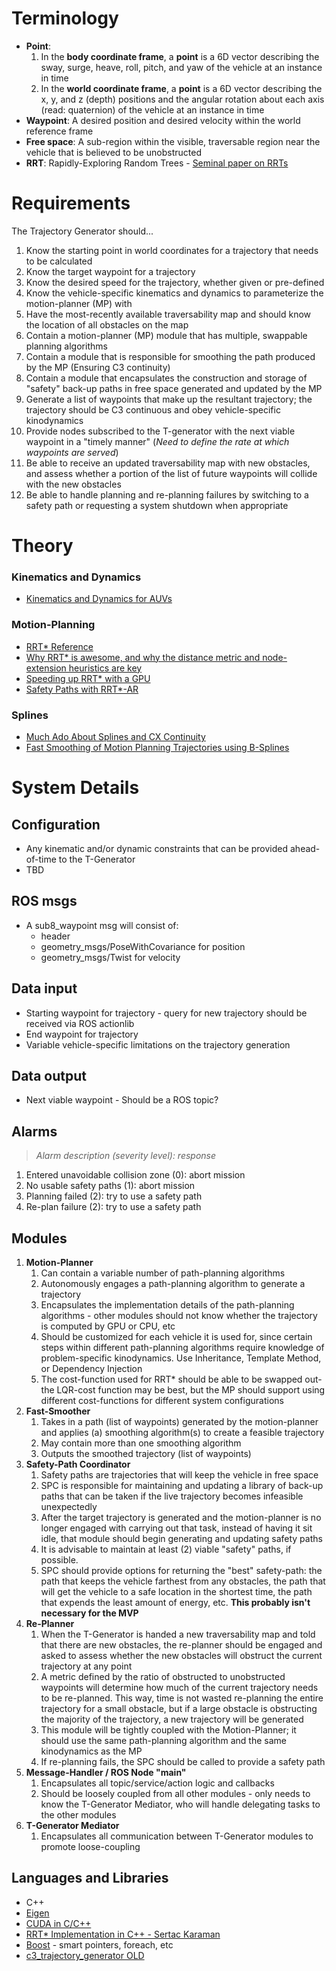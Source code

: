 # Terminology #

* **Point**: 
    1. In the **body coordinate frame**, a **point** is a 6D vector describing the sway, surge, heave, roll, pitch, and yaw of the vehicle at an instance in time
    1. In the **world coordinate frame**, a **point** is a 6D vector describing the x, y, and z (depth) positions and the angular rotation about each axis (read: quaternion) of the vehicle at an instance in time
* **Waypoint**: A desired position and desired velocity within the world reference frame
* **Free space**: A sub-region within the visible, traversable region near the vehicle that is believed to be unobstructed 
* **RRT**: Rapidly-Exploring Random Trees - [Seminal paper on RRTs](http://webpages.uncc.edu/xiao/itcs6151-8151/RRT.pdf)

# Requirements #

The Trajectory Generator should...

1. Know the starting point in world coordinates for a trajectory that needs to be calculated
2. Know the target waypoint for a trajectory
3. Know the desired speed for the trajectory, whether given or pre-defined 
4. Know the vehicle-specific kinematics and dynamics to parameterize the motion-planner (MP) with 
5. Have the most-recently available traversability map and should know the location of all obstacles on the map
6. Contain a motion-planner (MP) module that has multiple, swappable planning algorithms
7. Contain a module that is responsible for smoothing the path produced by the MP (Ensuring C3 continuity) 
8. Contain a module that encapsulates the construction and storage of "safety" back-up paths in free space generated and updated by the MP
9. Generate a list of waypoints that make up the resultant trajectory; the trajectory should be C3 continuous and obey vehicle-specific kinodynamics
10. Provide nodes subscribed to the T-generator with the next viable waypoint in a "timely manner" (_Need to define the rate at which waypoints are served_)
11. Be able to receive an updated traversability map with new obstacles, and assess whether a portion of
the list of future waypoints will collide with the new obstacles
12. Be able to handle planning and re-planning failures by switching to a safety path or requesting a system shutdown when appropriate 

# Theory #

### Kinematics and Dynamics ###
* [Kinematics and Dynamics for AUVs](http://www.mate.tue.nl/mate/pdfs/10894.pdf)

### Motion-Planning ###
* [RRT* Reference](http://ijr.sagepub.com/content/30/7/846.full.pdf)
* [Why RRT* is awesome, and why the distance metric and node-extension heuristics are key](http://lis.csail.mit.edu/pubs/perez-icra12.pdf)
* [Speeding up RRT* with a GPU](http://sertac.scripts.mit.edu/web/wp-content/papercite-data/pdf/bialkowski.karaman.ea-iros11.pdf)
* [Safety Paths with RRT*-AR](https://www.ri.cmu.edu/pub_files/2013/5/RRTS_AR.pdf)

### Splines ###
* [Much Ado About Splines and CX Continuity](http://graphics.stanford.edu/courses/cs348a-12-winter/Handouts/handout27.pdf)
* [Fast Smoothing of Motion Planning Trajectories using B-Splines](https://wwwx.cs.unc.edu/~panj/index_files/files/ICRA11.pdf)

# System Details #

## Configuration ##
* Any kinematic and/or dynamic constraints that can be provided ahead-of-time to the T-Generator
* TBD

## ROS msgs 
* A sub8_waypoint msg will consist of:
    * header 
    * geometry_msgs/PoseWithCovariance for position
    * geometry_msgs/Twist for velocity 

## Data input  ##
* Starting waypoint for trajectory - query for new trajectory should be received via ROS actionlib
* End waypoint for trajectory
* Variable vehicle-specific limitations on the trajectory generation

## Data output
* Next viable waypoint - Should be a ROS topic?

## Alarms

> _Alarm description (severity level): response_

1. Entered unavoidable collision zone (0): abort mission
1. No usable safety paths (1): abort mission
1. Planning failed (2): try to use a safety path
1. Re-plan failure (2): try to use a safety path 

## Modules ##
1. **Motion-Planner**
    1. Can contain a variable number of path-planning algorithms
    1. Autonomously engages a path-planning algorithm to generate a trajectory
    1. Encapsulates the implementation details of the path-planning algorithms - other modules should not know whether the trajectory is computed by GPU or CPU, etc
    1. Should be customized for each vehicle it is used for, since certain steps within different path-planning algorithms require knowledge of problem-specific kinodynamics. Use Inheritance, Template Method, or Dependency Injection
    1. The cost-function used for RRT* should be able to be swapped out- the LQR-cost function may be best, but the MP should support using different cost-functions for different system configurations
1. **Fast-Smoother**
    1. Takes in a path (list of waypoints) generated by the motion-planner and applies (a) smoothing algorithm(s) to create a feasible trajectory
    1. May contain more than one smoothing algorithm 
    1. Outputs the smoothed trajectory (list of waypoints)
1. **Safety-Path Coordinator**
    1. Safety paths are trajectories that will keep the vehicle in free space 
    1. SPC is responsible for maintaining and updating a library of back-up paths that can be taken if the live trajectory becomes infeasible unexpectedly
    1. After the target trajectory is generated and the motion-planner is no longer engaged with carrying out that task, instead of having it sit idle, that module should begin generating and updating safety paths 
    1. It is advisable to maintain at least (2) viable "safety" paths, if possible.
    1. SPC should provide options for returning the "best" safety-path: the path that keeps the vehicle farthest from any obstacles, the path that will get the vehicle to a safe location in the shortest time, the path that expends the least amount of energy, etc. **This probably isn't necessary for the MVP**
1. **Re-Planner**
    1. When the T-Generator is handed a new traversability map and told that there are new obstacles, the re-planner should be engaged and asked to assess whether the new obstacles will obstruct the current trajectory at any point
    1. A metric defined by the ratio of obstructed to unobstructed waypoints will determine how much of the current trajectory needs to be re-planned. This way, time is not wasted re-planning the entire trajectory for a small obstacle, but if a large obstacle is obstructing the majority of the trajectory, a new trajectory will be generated
    1. This module will be tightly coupled with the Motion-Planner; it should use the same path-planning algorithm and the same kinodynamics as the MP
    1. If re-planning fails, the SPC should be called to provide a safety path 
1. **Message-Handler / ROS Node "main"**
    1. Encapsulates all topic/service/action logic and callbacks 
    1. Should be loosely coupled from all other modules - only needs to know the T-Generator Mediator, who will handle delegating tasks to the other modules
1. **T-Generator Mediator**
    1. Encapsulates all communication between T-Generator modules to promote loose-coupling  

## Languages and Libraries ##
* C++
* [Eigen](http://eigen.tuxfamily.org/index.php?title=Main_Page) 
* [CUDA in C/C++](https://developer.nvidia.com/how-to-cuda-c-cpp)
* [RRT* Implementation in C++ - Sertac Karaman](https://svn.csail.mit.edu/rrtstar/)
* [Boost](http://stackoverflow.com/questions/8851670/relevant-boost-features-vs-c11) - smart pointers, foreach, etc 
* [c3_trajectory_generator OLD](https://github.com/uf-mil/software-common/tree/master/c3_trajectory_generator)